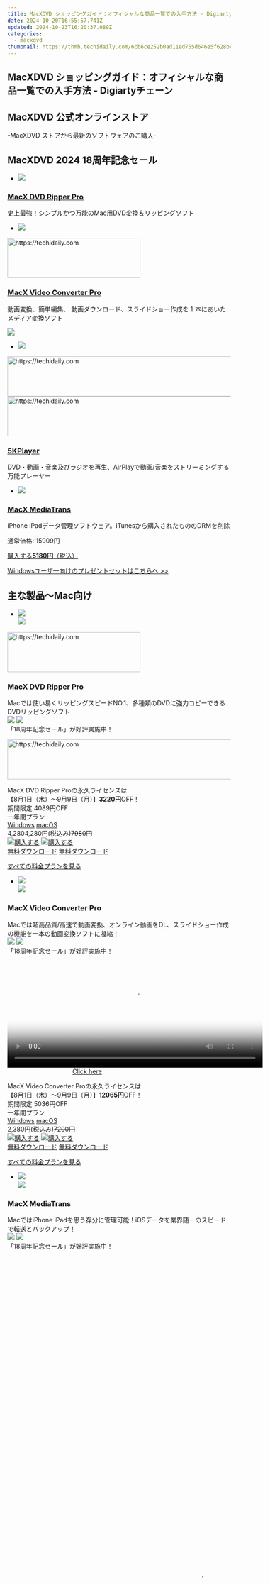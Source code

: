 ```yaml
---
title: MacXDVD ショッピングガイド：オフィシャルな商品一覧での入手方法 - Digiartyチェーン
date: 2024-10-20T16:55:57.741Z
updated: 2024-10-23T16:20:37.089Z
categories:
  - macxdvd
thumbnail: https://thmb.techidaily.com/6cb6ce252b0ad11ed755d646e5f628bce768541280a5d0954fc83219a7cf15b8.jpg
---
```


## MacXDVD ショッピングガイド：オフィシャルな商品一覧での入手方法 - Digiartyチェーン

## MacXDVD 公式オンラインストア

\-MacXDVD ストアから最新のソフトウェアのご購入-

## MacXDVD 2024 18周年記念セール

* ![](https://www.macxdvd.com/image-style/new-buy-nineteen/software1.png)  

### [MacX DVD Ripper Pro](https://tools.techidaily.com/macxdvd/products/)  
史上最強！シンプルかつ万能のMac用DVD変換＆リッピングソフト
* ![](https://www.macxdvd.com/image-style/new-buy-nineteen/software2.png)  

<!-- affiliate ads begin -->
<a href="https://aligracehair.sjv.io/c/5597632/1975836/19272" target="_top" id="1975836">
  <img src="//a.impactradius-go.com/display-ad/19272-1975836" border="0" alt="https://techidaily.com" width="300" height="90"/>
</a>
<img height="0" width="0" src="https://aligracehair.sjv.io/i/5597632/1975836/19272" style="position:absolute;visibility:hidden;" border="0" />
<!-- affiliate ads end -->

### [MacX Video Converter Pro](https://tools.techidaily.com/macxdvd/products/)  

動画変換、簡単編集、 動画ダウンロード、スライドショー作成を１本にあいたメディア変換ソフト

![](https://www.macxdvd.com/image-style/new-buy-nineteen/box-img1.png)

* ![](https://www.macxdvd.com/image-style/new-buy-nineteen/software3.png)  

<!-- affiliate ads begin -->
<a href="https://aligracehair.sjv.io/c/5597632/1886003/19272" target="_top" id="1886003">
  <img src="//a.impactradius-go.com/display-ad/19272-1886003" border="0" alt="https://techidaily.com" width="728" height="90"/>
</a>
<img height="0" width="0" src="https://aligracehair.sjv.io/i/5597632/1886003/19272" style="position:absolute;visibility:hidden;" border="0" />
<!-- affiliate ads end -->

<!-- affiliate ads begin -->
<a href="https://ephamedtechinc.pxf.io/c/5597632/2136617/26400" target="_top" id="2136617">
  <img src="//a.impactradius-go.com/display-ad/26400-2136617" border="0" alt="https://techidaily.com" width="728" height="90"/>
</a>
<img height="0" width="0" src="https://ephamedtechinc.pxf.io/i/5597632/2136617/26400" style="position:absolute;visibility:hidden;" border="0" />
<!-- affiliate ads end -->

### [5KPlayer](https://tools.techidaily.com/5kplayer/products/)  
DVD・動画・音楽及びラジオを再生、AirPlayで動画/音楽をストリーミングする万能プレーヤー
* ![](https://www.macxdvd.com/image-style/new-buy-nineteen/software4.png)  
### [MacX MediaTrans](https://tools.techidaily.com/macxdvd/products/)  
iPhone iPadデータ管理ソフトウェア。iTunesから購入されたもののDRMを削除

通常価格: 15909円

[購入する**5180円**（税込）](https://secure.avangate.com/order/checkout.php?PRODS=4626940&QTY=1&CART=1&SHORT_FORM=1&COUPON=MACXOBON2014&ORDERSTYLE=nLWsnpXPnHU%3D&DESIGN_TYPE=2&HIDEC=0&AFFILIATE=108875) 

[Windowsユーザ一向けのプレゼントセットはこちらへ >>](https://tools.techidaily.com/winxdvd/products/)

## 主な製品～Mac向け

* ![](https://www.macxdvd.com/image-style/new-buy-nineteen/info1.png)  
![](https://www.macxdvd.com/image-style/new-buy-nineteen/software-big1.png)  

<!-- affiliate ads begin -->
<a href="https://25home.pxf.io/c/5597632/2148646/16836" target="_top" id="2148646">
  <img src="//a.impactradius-go.com/display-ad/16836-2148646" border="0" alt="https://techidaily.com" width="300" height="90"/>
</a>
<img height="0" width="0" src="https://25home.pxf.io/i/5597632/2148646/16836" style="position:absolute;visibility:hidden;" border="0" />
<!-- affiliate ads end -->

### MacX DVD Ripper Pro  

Macでは使い易くリッピングスピードNO.1、多種類のDVDに強力コピーできるDVDリッピングソフト  
![](https://www.macxdvd.com/image-style/new-buy-nineteen/hover-img1.png) ![](https://www.macxdvd.com/image-style/new-buy-nineteen/hover-img1-win.png)  
「18周年記念セール」が好評実施中！  

<!-- affiliate ads begin -->
<a href="https://appsumo.8odi.net/c/5597632/2144282/7443" target="_top" id="2144282">
  <img src="//a.impactradius-go.com/display-ad/7443-2144282" border="0" alt="https://techidaily.com" width="728" height="90"/>
</a>
<img height="0" width="0" src="https://appsumo.8odi.net/i/5597632/2144282/7443" style="position:absolute;visibility:hidden;" border="0" />
<!-- affiliate ads end -->

 MacX DVD Ripper Proの永久ライセンスは  
 【8月1日（木）～9月9日（月）】**3220円**OFF！  
期間限定 4089円OFF  
一年間プラン  
[Windows](https://tools.techidaily.com/macxdvd/products/) [macOS](https://tools.techidaily.com/macxdvd/products/)  
4,2804,280円(税込み)~~7980円~~  
[![](https://www.macxdvd.com/image-style/new-buy-nineteen/mac-buy-icon.png)購入する](https://estore.macxdvd.com/order/checkout.php?PRODS=37415215&QTY=1&CART=1&SHORT_FORM=1&COUPON=MACXOfficialPrice&ORDERSTYLE=nLWsnpXPnHU%3D&DESIGN_TYPE=2&HIDEC=0&AFFILIATE=108875) [![](https://www.macxdvd.com/image-style/new-buy-nineteen/win-buy-icon.png)購入する](https://estore.winxdvd.com/order/checkout.php?PRODS=37114149&QTY=1&CART=1&SHORT%5FFORM=1&COUPON=WINXOfficialPrice&ORDERSTYLE=nLWsnJW5pro=&LANG=ja&DESIGN%5FTYPE=2&HIDEC=0)  
[無料ダウンロード](https://tools.techidaily.com/macxdvd/products/) [無料ダウンロード](https://tools.techidaily.com/macxdvd/products/)  

[すべての料金プランを見る](https://tools.techidaily.com/macxdvd/products/)
* ![](https://www.macxdvd.com/image-style/new-buy-nineteen/info2.png)  
![](https://www.macxdvd.com/image-style/new-buy-nineteen/software-big2.png)  
### MacX Video Converter Pro  

Macでは超高品質/高速で動画変換、オンライン動画をDL、スライドショー作成の機能を一本の動画変換ソフトに凝縮！  
![](https://www.macxdvd.com/image-style/new-buy-nineteen/hover-img2.png) ![](https://www.macxdvd.com/image-style/new-buy-nineteen/hover-img2-win.png)  
「18周年記念セール」が好評実施中！  

<!-- affiliate ads begin -->
<span id="1982596">
					<video width="576" height="240" style="cursor:pointer"
           poster="//a.impactradius-go.com/display-clicktoplayimage/1982596.png"
           onclick="if(!this.playClicked){this.play();this.setAttribute('controls',true);this.playClicked=true;}">
	   <source src="//a.impactradius-go.com/display-ad/22993-1982596">
	   <img src="//a.impactradius-go.com/display-clicktoplayimage/1982596.png" style="border: none; height: 100%; width: 100%; object-fit: contain">
	</video>
	<div style="width:360px;text-align:center"><a href="javascript:window.open(decodeURIComponent('https%3A%2F%2Fhomestyler.sjv.io%2Fc%2F5597632%2F1982596%2F22993'), '_blank');void(0);">Click here</a></div>
</span>
<img height="0" width="0" src="https://imp.pxf.io/i/5597632/1982596/22993" style="position:absolute;visibility:hidden;" border="0" />
<!-- affiliate ads end -->

 MacX Video Converter Proの永久ライセンスは  
 【8月1日（木）～9月9日（月）】**12065円**OFF！  
期間限定 5036円OFF  
一年間プラン  
[Windows](https://tools.techidaily.com/macxdvd/products/) [macOS](https://tools.techidaily.com/macxdvd/products/)  
2,380円(税込み)~~7200円~~  
[![](https://www.macxdvd.com/image-style/new-buy-nineteen/mac-buy-icon.png)購入する](https://estore.macxdvd.com/order/checkout.php?PRODS=37415321&QTY=1&CART=1&SHORT_FORM=1&COUPON=MACXOfficialPrice&ORDERSTYLE=nLWsnpXPnHU%3D&DESIGN_TYPE=2&HIDEC=0&AFFILIATE=108875) [![](https://www.macxdvd.com/image-style/new-buy-nineteen/win-buy-icon.png)購入する](https://estore.macxdvd.com/order/checkout.php?PRODS=37415374&QTY=1&CART=1&SHORT_FORM=1&COUPON=MACXOfficialPrice&ORDERSTYLE=nLWsnpXPnHU%3D&DESIGN_TYPE=2&HIDEC=0&AFFILIATE=108875)  
[無料ダウンロード](https://tools.techidaily.com/macxdvd/products/) [無料ダウンロード](https://tools.techidaily.com/macxdvd/products/)  

[すべての料金プランを見る](https://tools.techidaily.com/macxdvd/products/)
* ![](https://www.macxdvd.com/image-style/new-buy-nineteen/info4.png)  
![](https://www.macxdvd.com/image-style/new-buy-nineteen/software-big4.png)  

### MacX MediaTrans  

MacではiPhone iPadを思う存分に管理可能！iOSデータを業界随一のスピードで転送とバックアップ！  
![](https://www.macxdvd.com/image-style/new-buy-nineteen/hover-img4.png) ![](https://www.macxdvd.com/image-style/new-buy-nineteen/hover-img4-win.png)  
「18周年記念セール」が好評実施中！  

<!-- affiliate ads begin -->
<span id="1834903">
					<video width="864" height="1536" style="cursor:pointer"
           poster="//a.impactradius-go.com/display-clicktoplayimage/1834903.png"
           onclick="if(!this.playClicked){this.play();this.setAttribute('controls',true);this.playClicked=true;}">
	   <source src="//a.impactradius-go.com/display-ad/16836-1834903">
	   <img src="//a.impactradius-go.com/display-clicktoplayimage/1834903.png" style="border: none; height: 100%; width: 100%; object-fit: contain">
	</video>
	<div style="width:540px;text-align:center"><a href="javascript:window.open(decodeURIComponent('https%3A%2F%2F25home.pxf.io%2Fc%2F5597632%2F1834903%2F16836'), '_blank');void(0);">Click here</a></div>
</span>
<img height="0" width="0" src="https://imp.pxf.io/i/5597632/1834903/16836" style="position:absolute;visibility:hidden;" border="0" />
<!-- affiliate ads end -->

 MacX MediaTransの永久ライセンスは  
 【8月1日（木）～9月9日（月）】**12065円**OFF！  
期間限定 5400円OFF  
一年間プラン  
[Windows](https://tools.techidaily.com/macxdvd/products/) [macOS](https://tools.techidaily.com/macxdvd/products/)  
1,980円(税込み)~~7200円~~  
[![](https://www.macxdvd.com/image-style/new-buy-nineteen/mac-buy-icon.png)購入する](https://estore.macxdvd.com/order/checkout.php?PRODS=37415485&QTY=1&CART=1&SHORT_FORM=1&COUPON=MACXOfficialPrice&ORDERSTYLE=nLWsnpXPnHU%3D&DESIGN_TYPE=2&HIDEC=0&AFFILIATE=108875) [![](https://www.macxdvd.com/image-style/new-buy-nineteen/win-buy-icon.png)購入する](https://estore.winxdvd.com/order/checkout.php?PRODS=37408686&QTY=1&CART=1&SHORT%5FFORM=1&COUPON=WINXOfficialPrice&ORDERSTYLE=nLWsnJW5pro=&LANG=ja&DESIGN%5FTYPE=2&HIDEC=0)  
[無料ダウンロード](https://tools.techidaily.com/macxdvd/products/) [無料ダウンロード](https://tools.techidaily.com/winxdvd/products/)  
[すべての料金プランを見る](https://tools.techidaily.com/macxdvd/products/)

[Windowsユーザ一向けの製品購入はこちらへ >>](https://tools.techidaily.com/winxdvd/products/)

## 購入利点

* ![](https://www.macxdvd.com/image-style/new-buy-nineteen/service-icon1.png)  
【制限解除】製品登録後、体験版の機能制限は解除されます

<!-- affiliate ads begin -->
<a href="https://aligracehair.sjv.io/c/5597632/2135354/19272" target="_top" id="2135354">
  <img src="//a.impactradius-go.com/display-ad/19272-2135354" border="0" alt="https://techidaily.com" width="250" height="90"/>
</a>
<img height="0" width="0" src="https://aligracehair.sjv.io/i/5597632/2135354/19272" style="position:absolute;visibility:hidden;" border="0" />
<!-- affiliate ads end -->

* ![](https://www.macxdvd.com/image-style/new-buy-nineteen/service-icon2.png)  
お客様サポートは無料提供となり、平日24時間以内にご返信いたします

* ![](https://www.macxdvd.com/image-style/new-buy-nineteen/service-icon3.png)  
【無償アップデート】アップデートは生涯まで無償にてご利用頂けます
* ![](https://www.macxdvd.com/image-style/new-buy-nineteen/service-icon4.png)  
全製品に対して、「最大30日間返金保証」制度をご用意しております

* ![](https://www.macxdvd.com/image-style/new-buy-nineteen/method-img1.png) [クレジットカード決済方法](https://tools.techidaily.com/macxdvd/products/)
* ![](https://www.macxdvd.com/image-style/new-buy-nineteen/method-img2.png) [コンビニ決済方法](https://tools.techidaily.com/macxdvd/products/)

<ins class="adsbygoogle"
     style="display:block"
     data-ad-format="autorelaxed"
     data-ad-client="ca-pub-7571918770474297"
     data-ad-slot="1223367746"></ins>

<ins class="adsbygoogle"
     style="display:block"
     data-ad-client="ca-pub-7571918770474297"
     data-ad-slot="8358498916"
     data-ad-format="auto"
     data-full-width-responsive="true"></ins>

<span class="atpl-alsoreadstyle">Also read:</span>
<div><ul>
<li><a href="https://youtube-data.techidaily.com/omparing-tiktok-and-youtube-shorts-for-personal-content-creation-for-2024/"><u>[New] Comparing TikTok & YouTube Shorts for Personal Content Creation for 2024</u></a></li>
<li><a href="https://facebook-video-share.techidaily.com/updated-2024-approved-exploring-the-world-of-youtube-channel-naming-innovative-ideas-for-vloggers-and-filmmakers-no-more-than-156-characters/"><u>[Updated] 2024 Approved Exploring the World of YouTube Channel Naming Innovative Ideas For Vloggers & Filmmakers (No More than 156 Characters)</u></a></li>
<li><a href="https://discover-best.techidaily.com/1-expert-online-assistance-hub-troubleshoot-and-optimize-winx-dvd-rippervideo-converter-suite/"><u>1. Expert Online Assistance Hub: Troubleshoot & Optimize WinX DVD Ripper/Video Converter Suite</u></a></li>
<li><a href="https://win-amazing.techidaily.com/direct-download-for-logitech-g203-mouse-firmware-supported-by-win7810-and-latest-windows-versions/"><u>Direct Download for Logitech G203 Mouse Firmware – Supported by Win7,8,10 & Latest Windows Versions</u></a></li>
<li><a href="https://discover-best.techidaily.com/easy-steps-enhancing-image-quality-and-resolution-across-computers-macs-iphones-and-android-devices/"><u>Easy Steps: Enhancing Image Quality & Resolution Across Computers, Macs, iPhones, and Android Devices</u></a></li>
<li><a href="https://discover-best.techidaily.com/effortless-dvd-conversion-for-mobile-users-use-winx-dvd-ripper-free-to-transform-dvds-into-iphones-ipads-and-android-friendly-files/"><u>Effortless DVD Conversion for Mobile Users: Use WinX DVD Ripper (Free) to Transform DVDs Into iPhones, iPads, and Android-Friendly Files</u></a></li>
<li><a href="https://ios-unlock.techidaily.com/in-2024-iphone-14-pro-max-asking-for-passcode-after-ios-1714-update-what-to-do-by-drfone-ios/"><u>In 2024, iPhone 14 Pro Max Asking for Passcode after iOS 17/14 Update, What to Do?</u></a></li>
<li><a href="https://youtube-help.techidaily.com/in-2024-the-essential-guide-to-merging-youtube-and-tiktok-content-flows/"><u>In 2024, The Essential Guide to Merging YouTube & TikTok Content Flows</u></a></li>
<li><a href="https://discover-best.techidaily.com/lossless-compression-techniques-for-avi-video-files-in-windows-10-a-step-by-step-guide/"><u>Lossless Compression Techniques for AVI Video Files in Windows 10: A Step-by-Step Guide</u></a></li>
<li><a href="https://discover-best.techidaily.com/1725290498134-mp4dvd/"><u>MP4ファイルを素早くDVDに変換する手順のガイド - 効率的なビデオコンバート</u></a></li>
<li><a href="https://extra-hints.techidaily.com/web-based-photo-symphony-audio-and-images-unite/"><u>Web-Based Photo Symphony Audio & Images Unite</u></a></li>
</ul></div>


